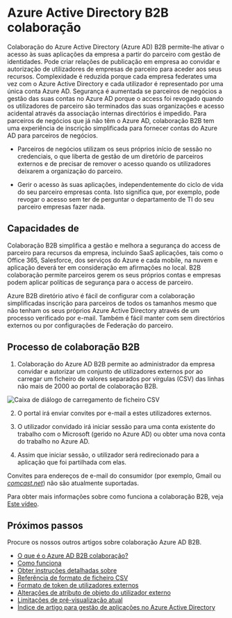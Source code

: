 <properties
   pageTitle="Colaboração do Azure Active Directory B2B | Microsoft Azure"
   description="Colaboração do Azure Active Directory B2B permite parceiros de negócios para aceder ao seu aplicações empresariais, com cada um dos seus utilizadores representados por uma única Azure AD de conta"
   services="active-directory"
   documentationCenter=""
   authors="curtand"
   manager="femila"
   editor=""/>

<tags
   ms.service="active-directory"
   ms.devlang="na"
   ms.topic="article"
   ms.tgt_pltfrm="na"
   ms.workload="identity"
   ms.date="08/23/2016"
   ms.author="curtand"/>

# <a name="azure-active-directory-b2b-collaboration"></a>Azure Active Directory B2B colaboração

Colaboração do Azure Active Directory (Azure AD) B2B permite-lhe ativar o acesso às suas aplicações da empresa a partir do parceiro com gestão de identidades. Pode criar relações de publicação em empresa ao convidar e autorização de utilizadores de empresas de parceiro para aceder aos seus recursos. Complexidade é reduzida porque cada empresa federates uma vez com o Azure Active Directory e cada utilizador é representado por uma única conta Azure AD. Segurança é aumentada se parceiros de negócios a gestão das suas contas no Azure AD porque o access foi revogado quando os utilizadores de parceiro são terminados das suas organizações e acesso acidental através da associação internas directórios é impedido. Para parceiros de negócios que já não têm o Azure AD, colaboração B2B tem uma experiência de inscrição simplificada para fornecer contas do Azure AD para parceiros de negócios.

-   Parceiros de negócios utilizam os seus próprios início de sessão no credenciais, o que liberta de gestão de um diretório de parceiros externos e de precisar de remover o acesso quando os utilizadores deixarem a organização do parceiro.

-   Gerir o acesso às suas aplicações, independentemente do ciclo de vida do seu parceiro empresas conta. Isto significa que, por exemplo, pode revogar o acesso sem ter de perguntar o departamento de TI do seu parceiro empresas fazer nada.

## <a name="capabilities"></a>Capacidades de

Colaboração B2B simplifica a gestão e melhora a segurança do access de parceiro para recursos da empresa, incluindo SaaS aplicações, tais como o Office 365, Salesforce, dos serviços do Azure e cada mobile, na nuvem e aplicação deverá ter em consideração em afirmações no local. B2B colaboração permite parceiros gerem os seus próprios contas e empresas podem aplicar políticas de segurança para o access de parceiro.

Azure B2B diretório ativo é fácil de configurar com a colaboração simplificadas inscrição para parceiros de todos os tamanhos mesmo que não tenham os seus próprios Azure Active Directory através de um processo verificado por e-mail. Também é fácil manter com sem directórios externos ou por configurações de Federação do parceiro.

## <a name="b2b-collaboration-process"></a>Processo de colaboração B2B

1. Colaboração do Azure AD B2B permite ao administrador da empresa convidar e autorizar um conjunto de utilizadores externos por ao carregar um ficheiro de valores separados por vírgulas (CSV) das linhas não mais de 2000 ao portal de colaboração B2B.

  ![Caixa de diálogo de carregamento de ficheiro CSV](./media/active-directory-b2b-collaboration-overview/upload-csv.png)

2. O portal irá enviar convites por e-mail a estes utilizadores externos.

3. O utilizador convidado irá iniciar sessão para uma conta existente do trabalho com o Microsoft (gerido no Azure AD) ou obter uma nova conta do trabalho no Azure AD.

4. Assim que iniciar sessão, o utilizador será redirecionado para a aplicação que foi partilhada com elas.

Convites para endereços de e-mail do consumidor (por exemplo, Gmail ou [*comcast.net*](http://comcast.net/)) não são atualmente suportadas.

Para obter mais informações sobre como funciona a colaboração B2B, veja [Este vídeo](http://aka.ms/aadshowb2b).

## <a name="next-steps"></a>Próximos passos
Procure os nossos outros artigos sobre colaboração Azure AD B2B.

- [O que é o Azure AD B2B colaboração?](active-directory-b2b-what-is-azure-ad-b2b.md)
- [Como funciona](active-directory-b2b-how-it-works.md)
- [Obter instruções detalhadas sobre](active-directory-b2b-detailed-walkthrough.md)
- [Referência de formato de ficheiro CSV](active-directory-b2b-references-csv-file-format.md)
- [Formato de token de utilizadores externos](active-directory-b2b-references-external-user-token-format.md)
- [Alterações de atributo de objeto do utilizador externo](active-directory-b2b-references-external-user-object-attribute-changes.md)
- [Limitações de pré-visualização atual](active-directory-b2b-current-preview-limitations.md)
- [Índice de artigo para gestão de aplicações no Azure Active Directory](active-directory-apps-index.md)
